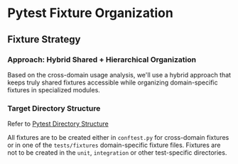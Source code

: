 # Pytest Fixture Organization

## Fixture Strategy

### Approach: Hybrid Shared + Hierarchical Organization

Based on the cross-domain usage analysis, we'll use a hybrid approach that keeps truly shared fixtures accessible while organizing domain-specific fixtures in specialized modules.

### Target Directory Structure

Refer to [Pytest Directory Structure](test-directory-organization.md)

All fixtures are to be created either in `conftest.py` for cross-domain fixtures or in one of the `tests/fixtures` domain-specific fixture files.  Fixtures are not to be created in the `unit`, `integration` or other test-specific directories.


